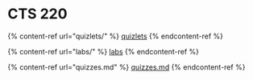 # CTS 220

{% content-ref url="quizlets/" %}
[quizlets](quizlets/)
{% endcontent-ref %}

{% content-ref url="labs/" %}
[labs](labs/)
{% endcontent-ref %}

{% content-ref url="quizzes.md" %}
[quizzes.md](quizzes.md)
{% endcontent-ref %}
